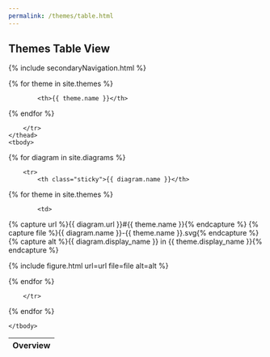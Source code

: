 ```yaml
---
permalink: /themes/table.html
---
```

## Themes Table View

{% include secondaryNavigation.html %}

<table class="image-gallery">
    <thead class="sticky">
        <tr>
            <th>Overview</th>

{% for theme in site.themes %}

            <th>{{ theme.name }}</th>

{% endfor %}

        </tr>
    </thead>
    <tbody>

{% for diagram in site.diagrams %}

        <tr>
            <th class="sticky">{{ diagram.name }}</th>

{% for theme in site.themes %}

            <td>
{% capture url %}{{ diagram.url }}#{{ theme.name }}{% endcapture %}
{% capture file %}{{ diagram.name }}-{{ theme.name }}.svg{% endcapture %}
{% capture alt %}{{ diagram.display_name }} in {{ theme.display_name }}{% endcapture %}

{% include figure.html url=url file=file alt=alt %}
            </td>

{% endfor %}

        </tr>

{% endfor %}

    </tbody>
</table>
